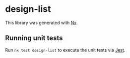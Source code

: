 # design-list

This library was generated with [Nx](https://nx.dev).

## Running unit tests

Run `nx test design-list` to execute the unit tests via [Jest](https://jestjs.io).
